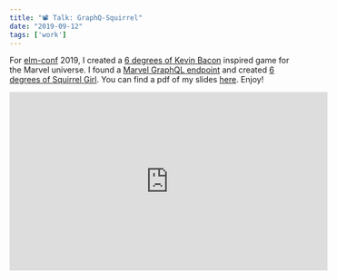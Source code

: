 ```yaml
---
title: "📽 Talk: GraphQ-Squirrel"
date: "2019-09-12"
tags: ['work']
---
```


For [elm-conf](https://elm-conf.com) 2019, I created a [6 degrees of Kevin Bacon](https://en.wikipedia.org/wiki/Six_Degrees_of_Kevin_Bacon) inspired game for the Marvel universe. I found a [Marvel GraphQL endpoint](https://github.com/Novvum/MarvelQL) and created [6 degrees of Squirrel Girl](https://github.com/glitteringkatie/squirrel-degrees). You can find a pdf of my slides [here](./graphqsquirrel.pdf). Enjoy!

<iframe
  width="560"
  height="315"
  src="https://www.youtube.com/embed/XgA-nn-BL4M"
  title='"GraphQSquirrel" by Katie Hughes'
  allow="accelerometer; autoplay; encrypted-media; gyroscope; picture-in-picture"
  frameBorder="0"
  webkitallowfullscreen="true"
  mozallowfullscreen="true"
  allowFullScreen
/>
